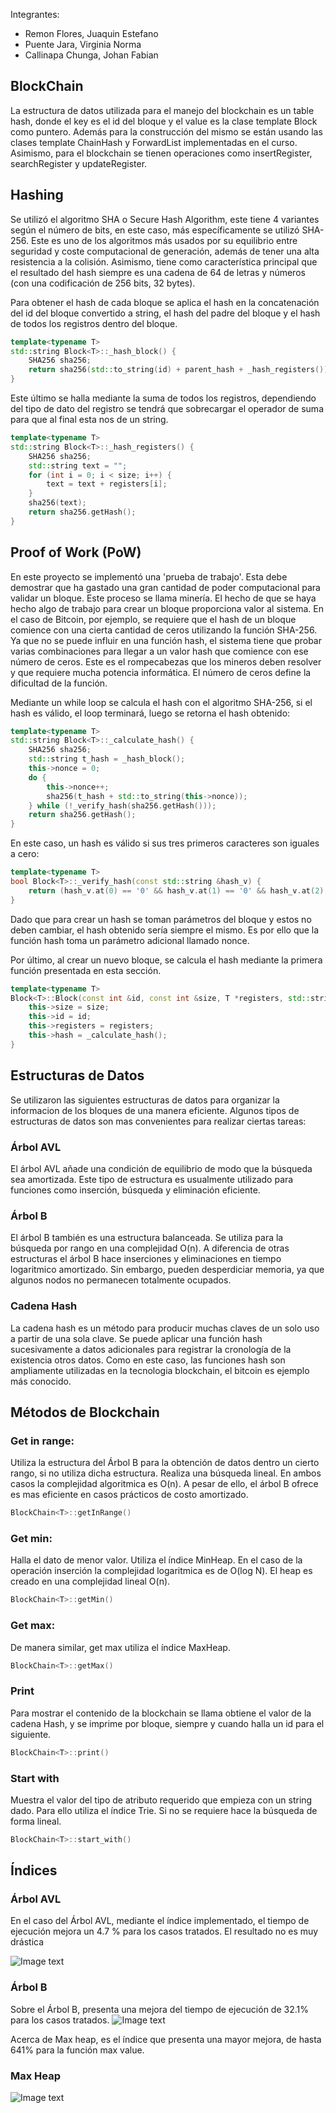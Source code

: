 Integrantes:
- Remon Flores, Juaquin Estefano
- Puente Jara, Virginia Norma
- Callinapa Chunga, Johan Fabian
## BlockChain
La estructura de datos utilizada para el manejo del blockchain es un table hash, donde el key es el id del bloque y el value es la clase template Block como puntero. Además para la construcción del mismo se están usando las clases template ChainHash y ForwardList implementadas en el curso. Asimismo, para el blockchain se tienen operaciones como insertRegister, searchRegister y updateRegister.

## Hashing
Se utilizó el algoritmo SHA o Secure Hash Algorithm, este tiene 4 variantes según el número de bits, en este caso, más específicamente se utilizó SHA-256. Este es uno de los algoritmos más usados por su equilibrio entre seguridad y coste computacional de generación, además de tener una alta resistencia a la colisión. Asimismo, tiene como característica principal que el resultado del hash siempre es una cadena de 64 de letras y números (con una codificación de 256 bits, 32 bytes).

Para obtener el hash de cada bloque se aplica el hash en la concatenación del id del bloque convertido a string, el hash del padre del bloque y el hash de todos los registros dentro del bloque.

```cpp
template<typename T>
std::string Block<T>::_hash_block() {
    SHA256 sha256;
    return sha256(std::to_string(id) + parent_hash + _hash_registers());
}
```

Este último se halla mediante la suma de todos los registros, dependiendo del tipo de dato del registro se tendrá que sobrecargar el operador de suma para que al final esta nos de un string.

```cpp
template<typename T>
std::string Block<T>::_hash_registers() {
    SHA256 sha256;
    std::string text = "";
    for (int i = 0; i < size; i++) {
        text = text + registers[i];
    }
    sha256(text);
    return sha256.getHash();
}
```

## Proof of Work (PoW)
En este proyecto se implementó una 'prueba de trabajo'. Esta debe demostrar que ha gastado una gran cantidad de poder computacional para validar un bloque. Este proceso se llama minería. El hecho de que se haya hecho algo de trabajo para crear un bloque proporciona valor al sistema. En el caso de Bitcoin, por ejemplo, se requiere que el hash de un bloque comience con una cierta cantidad de ceros utilizando la función SHA-256. Ya que no se puede influir en una función hash, el sistema tiene que probar varias combinaciones para llegar a un valor hash que comience con ese número de ceros. Este es el rompecabezas que los mineros deben resolver y que requiere mucha potencia informática. El número de ceros define la dificultad de la función.


Mediante un while loop se calcula el hash con el algoritmo SHA-256, si el hash es válido, el loop terminará, luego se retorna el hash obtenido:

```cpp
template<typename T>
std::string Block<T>::_calculate_hash() {
    SHA256 sha256;
    std::string t_hash = _hash_block();
    this->nonce = 0;
    do {
        this->nonce++;
        sha256(t_hash + std::to_string(this->nonce));
    } while (!_verify_hash(sha256.getHash()));
    return sha256.getHash();
}
```
En este caso, un hash es válido si sus tres primeros caracteres son iguales a cero:

```cpp
template<typename T>
bool Block<T>::_verify_hash(const std::string &hash_v) {
    return (hash_v.at(0) == '0' && hash_v.at(1) == '0' && hash_v.at(2) == '0');
}
```

Dado que para crear un hash se toman parámetros del bloque y estos no deben cambiar, el hash obtenido sería siempre el mismo. Es por ello que la función hash toma un parámetro adicional llamado nonce.

Por último, al crear un nuevo bloque, se calcula el hash mediante la primera función presentada en esta sección.

```cpp
template<typename T>
Block<T>::Block(const int &id, const int &size, T *registers, std::string &parent_hash): parent_hash(parent_hash) {
    this->size = size;
    this->id = id;
    this->registers = registers;
    this->hash = _calculate_hash();
}
```
## Estructuras de Datos
Se utilizaron las siguientes estructuras de datos para organizar la informacion de los bloques de una manera eficiente. Algunos tipos
de estructuras de datos son mas convenientes para realizar ciertas tareas:
### Árbol AVL
El árbol AVL añade una condición de equilibrio de modo que la búsqueda sea amortizada. Este tipo de estructura es usualmente utilizado
para funciones como inserción, búsqueda y eliminación eficiente. 
### Árbol B
El árbol B también es una estructura balanceada. Se utiliza para la búsqueda por rango en una complejidad O(n). A diferencia de otras
estructuras el árbol B hace inserciones y eliminaciones en tiempo logaritmico amortizado. Sin embargo, pueden desperdiciar memoria, ya que algunos nodos no permanecen totalmente ocupados.
### Cadena Hash
La cadena hash es un método para producir muchas claves de un solo uso a partir de una sola clave. Se puede aplicar una función hash sucesivamente a datos adicionales para registrar la cronología de la existencia otros datos. Como en este caso, las funciones hash
son ampliamente utilizadas en la tecnologia blockchain, el bitcoin es ejemplo más conocido.

## Métodos de Blockchain

### Get in range:
Utiliza la estructura del Árbol B para la obtención de datos dentro un cierto rango, si no utiliza dicha estructura. Realiza una búsqueda lineal. En ambos casos la complejidad algoritmica es O(n). A pesar de ello, el árbol B ofrece es mas eficiente en casos 
prácticos de costo amortizado. 

```cpp
BlockChain<T>::getInRange()
```
### Get min:
Halla el dato de menor valor. Utiliza el índice MinHeap. En el caso de la operación inserción la complejidad logaritmica es de 
O(log N). El heap es creado en una complejidad lineal O(n).
```cpp
BlockChain<T>::getMin()
```
### Get max:
De manera similar, get max utiliza el índice MaxHeap.
```cpp
BlockChain<T>::getMax()
```
### Print
Para mostrar el contenido de la blockchain se llama obtiene el valor de la cadena Hash, y se imprime por bloque, siempre y cuando
halla un id para el siguiente. 
```cpp
BlockChain<T>::print()
```
### Start with
Muestra el valor del tipo de atributo requerido que empieza con un string dado. Para ello utiliza el índice Trie. Si no se requiere hace la búsqueda de forma lineal.

```cpp
BlockChain<T>::start_with()
```
## Índices 
### Árbol AVL
En el caso del Árbol AVL, mediante el índice implementado, el tiempo de ejecución mejora un 4.7 % para los casos tratados. El resultado no es muy drástica 

![Image text](https://github.com/utec-aed-2022-2/proyecto-equipo-4/blob/main/img/avl.png)
### Árbol B
Sobre el Árbol  B, presenta una mejora del tiempo de ejecución de 32.1% para los casos tratados. 
![Image text](https://github.com/utec-aed-2022-2/proyecto-equipo-4/blob/main/img/btree.png)

Acerca de Max heap, es el índice que presenta una mayor mejora, de hasta 641% para la función max value.
### Max Heap
![Image text](https://github.com/utec-aed-2022-2/proyecto-equipo-4/blob/main/img/max.png)

 